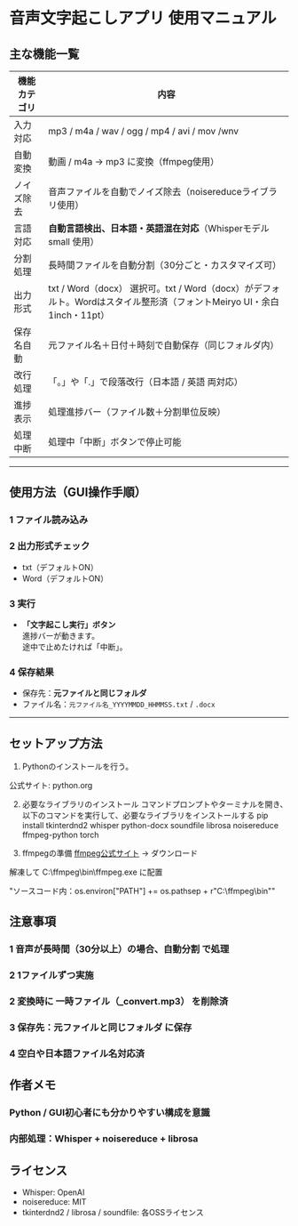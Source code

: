 # 音声文字起こしアプリ 使用マニュアル

## 主な機能一覧
| 機能カテゴリ         | 内容                                                             |
|----------------|----------------------------------------------------------------|
| 入力対応           | mp3 / m4a / wav / ogg / mp4 / avi / mov /wnv                                 |
| 自動変換           | 動画 / m4a → mp3 に変換（ffmpeg使用）        |
| ノイズ除去         | 音声ファイルを自動でノイズ除去（noisereduceライブラリ使用）                                   |
| 言語対応           | **自動言語検出、日本語・英語混在対応**（Whisperモデル small 使用）                                   |
| 分割処理           | 長時間ファイルを自動分割（30分ごと・カスタマイズ可）                                         |
| 出力形式           | txt / Word（docx） 選択可。txt / Word（docx）がデフォルト。Wordはスタイル整形済（フォントMeiryo UI・余白1inch・11pt） |
| 保存名自動         | 元ファイル名＋日付＋時刻で自動保存（同じフォルダ内）                                             |
| 改行処理           | 「。」や「.」で段落改行（日本語 / 英語 両対応）                                                 |
| 進捗表示           | 処理進捗バー（ファイル数＋分割単位反映）                                                       |
| 処理中断           | 処理中「中断」ボタンで停止可能                                                               |

---

## 使用方法（GUI操作手順）
### 1 ファイル読み込み   

### 2 出力形式チェック  
- txt（デフォルトON）  
- Word（デフォルトON）  

### 3 実行  
- **「文字起こし実行」ボタン**  
進捗バーが動きます。  
途中で止めたければ「中断」。

### 4 保存結果  
- 保存先：**元ファイルと同じフォルダ**
- ファイル名：`元ファイル名_YYYYMMDD_HHMMSS.txt` / `.docx`

---

## セットアップ方法
1. Pythonのインストールを行う。

公式サイト: python.org

2. 必要なライブラリのインストール
コマンドプロンプトやターミナルを開き、以下のコマンドを実行して、必要なライブラリをインストールする
pip install tkinterdnd2 whisper python-docx soundfile librosa noisereduce ffmpeg-python torch

3. ffmpegの準備
[ffmpeg公式サイト](https://ffmpeg.org/download.html) → ダウンロード

解凍して C:\ffmpeg\bin\ffmpeg.exe に配置

"ソースコード内：os.environ["PATH"] += os.pathsep + r"C:\ffmpeg\bin""

## 注意事項
### 1 音声が長時間（30分以上）の場合、自動分割 で処理

### 2 1ファイルずつ実施

### 2 変換時に 一時ファイル（_convert.mp3） を削除済

### 3 保存先：元ファイルと同じフォルダ に保存

### 4 空白や日本語ファイル名対応済

## 作者メモ
### Python / GUI初心者にも分かりやすい構成を意識

### 内部処理：Whisper + noisereduce + librosa

## ライセンス
- Whisper: OpenAI
- noisereduce: MIT
- tkinterdnd2 / librosa / soundfile: 各OSSライセンス
